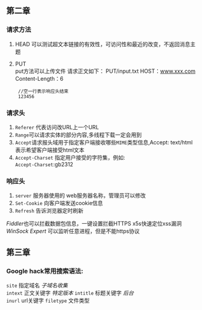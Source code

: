 ## 第二章
### 请求方法
1. HEAD
    可以测试超文本链接的有效性，可访问性和最近的改变，不返回消息主题
2. PUT  
    put方法可以上传文件
    请求正文如下：
        PUT/input.txt
        HOST：www.xxx.com
        Content-Length：6

        //空一行表示响应头结束
        123456  

### 请求头
1. `Referer` 代表访问改URL上一个URL
2. `Range`可以请求实体的部分内容,多线程下载一定会用到
3. `Accept`请求报头域用于指定客户端接收哪些`MIME`类型信息,Accept: text/html表示希望客户端接受html文本
4. `Accept-Charset` 指定用户接受的字符集，例如:  
    `Accept-Charset`:gb2312  

### 响应头
1. `server` 服务器使用的 web服务器名称，管理员可以修改
2. `Set-Cookie` 向客户端发送cookie信息
3. `Refresh` 告诉浏览器定时刷新

*Fiddler*也可以拦截数据包信息，一键设置拦截HTTPS
x5s快速定位xss漏洞
*WinSock Expert* 可以监听任意进程，但是不能https协议

## 第三章
### Google hack常用搜索语法:  
`site` 指定域名 *子域名收集*  
`intext` 正文关键字 *特定版本* 
`intitle` 标题关键字 *后台*  
`inurl` url关键字
`filetype` 文件类型
